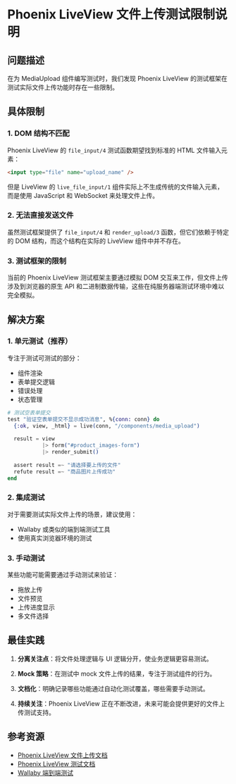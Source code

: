 # Phoenix LiveView 文件上传测试限制说明

## 问题描述

在为 MediaUpload 组件编写测试时，我们发现 Phoenix LiveView 的测试框架在测试实际文件上传功能时存在一些限制。

## 具体限制

### 1. DOM 结构不匹配

Phoenix LiveView 的 `file_input/4` 测试函数期望找到标准的 HTML 文件输入元素：
```html
<input type="file" name="upload_name" />
```

但是 LiveView 的 `live_file_input/1` 组件实际上不生成传统的文件输入元素，而是使用 JavaScript 和 WebSocket 来处理文件上传。

### 2. 无法直接发送文件

虽然测试框架提供了 `file_input/4` 和 `render_upload/3` 函数，但它们依赖于特定的 DOM 结构，而这个结构在实际的 LiveView 组件中并不存在。

### 3. 测试框架的限制

当前的 Phoenix LiveView 测试框架主要通过模拟 DOM 交互来工作，但文件上传涉及到浏览器的原生 API 和二进制数据传输，这些在纯服务器端测试环境中难以完全模拟。

## 解决方案

### 1. 单元测试（推荐）

专注于测试可测试的部分：
- 组件渲染
- 表单提交逻辑
- 错误处理
- 状态管理

```elixir
# 测试空表单提交
test "验证空表单提交不显示成功消息", %{conn: conn} do
  {:ok, view, _html} = live(conn, "/components/media_upload")
  
  result = view
           |> form("#product_images-form")
           |> render_submit()
  
  assert result =~ "请选择要上传的文件"
  refute result =~ "商品图片上传成功"
end
```

### 2. 集成测试

对于需要测试实际文件上传的场景，建议使用：
- Wallaby 或类似的端到端测试工具
- 使用真实浏览器环境的测试

### 3. 手动测试

某些功能可能需要通过手动测试来验证：
- 拖放上传
- 文件预览
- 上传进度显示
- 多文件选择

## 最佳实践

1. **分离关注点**：将文件处理逻辑与 UI 逻辑分开，使业务逻辑更容易测试。

2. **Mock 策略**：在测试中 mock 文件上传的结果，专注于测试组件的行为。

3. **文档化**：明确记录哪些功能通过自动化测试覆盖，哪些需要手动测试。

4. **持续关注**：Phoenix LiveView 正在不断改进，未来可能会提供更好的文件上传测试支持。

## 参考资源

- [Phoenix LiveView 文件上传文档](https://hexdocs.pm/phoenix_live_view/uploads.html)
- [Phoenix LiveView 测试文档](https://hexdocs.pm/phoenix_live_view/Phoenix.LiveViewTest.html)
- [Wallaby 端到端测试](https://github.com/elixir-wallaby/wallaby)